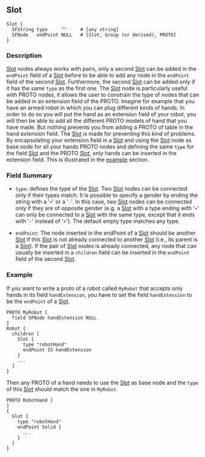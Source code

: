 ## Slot

```
Slot {
  SFString type     ""     # [any string]
  SFNode   endPoint NULL   # [Slot, Group (or derived), PROTO]
}
```

### Description

[Slot](#slot) nodes always works with pairs, only a second [Slot](#slot) can be added in the `endPoint` field of a [Slot](#slot) before to be able to add any node in the `endPoint` field of the second [Slot](#slot).
Furthermore, the second [Slot](#slot) can be added only if it has the same `type` as the first one.
The [Slot](#slot) node is particularly useful with PROTO nodes, it allows the user to constrain the type of nodes that can be added in an extension field of the PROTO.
Imagine for example that you have an armed robot in which you can plug different kinds of hands.
In order to do so you will put the hand as an extension field of your robot, you will then be able to add all the different PROTO models of hand that you have made.
But nothing prevents you from adding a PROTO of table in the hand extension field.
The [Slot](#slot) is made for preventing this kind of problems.
By encapsulating your extension field in a [Slot](#slot) and using the [Slot](#slot) node as base node for all your hands PROTO nodes and defining the same `type` for the field [Slot](#slot) and the PROTO [Slot](#slot), only hands can be inserted in the extension field.
This is illustrated in the [example](#example) section.

### Field Summary

- `type`: defines the type of the [Slot](#slot). Two [Slot](#slot) nodes can be
connected only if their types match. It is possible to specify a gender by
ending the string with a '`+`' or a '`-`'. In this case, two [Slot](#slot) nodes
can be connected only if they are of opposite gender (e.g. a [Slot](#slot) with
a type ending with '`+`' can only be connected to a [Slot](#slot) with the same
type, except that it ends with '`-`' instead of '`+`'). The default empty type
matches any type.

- `endPoint`: The node inserted in the endPoint of a [Slot](#slot) should be
another [Slot](#slot) if this [Slot](#slot) is not already connected to another
[Slot](#slot) (i.e., its parent is a [Slot](#slot)). If the pair of
[Slot](#slot) nodes is already connected, any node that can usually be inserted
in a `children` field can be inserted in the `endPoint` field of the second
[Slot](#slot).

### Example

If you want to write a proto of a robot called `MyRobot` that accepts only hands in its field `handExtension`, you have to set the field `handExtension` to be the `endPoint` of a [Slot](#slot).

```
PROTO MyRobot [
  field SFNode handExtension NULL
]
Robot {
  children [
    Slot {
      type "robotHand"
      endPoint IS handExtension
    }
    ...
  ]
}
```

Then any PROTO of a hand needs to use the [Slot](#slot) as base node and the `type` of this [Slot](#slot) should match the one in `MyRobot`.

```
PROTO RobotHand [
]
{
  Slot {
    type "robotHand"
    endPoint Solid {
      ...
    }
  }
}
```
